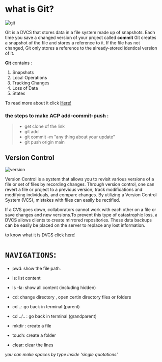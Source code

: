 # what is Git?

![git](https://codexitos.com/wp-content/uploads/2019/10/blog-What-is-github-and-why-you-should-use-it..png)

Git is a DVCS that stores data in a file system made up of snapshots. Each time you save a changed version of your project  called **commit**  Git creates a snapshot of the file and stores a reference to it. If the file has not changed, Git only stores a reference to the already-stored identical version of it.

**Git** contains :

1. Snapshots
2. Local Operations
3. Tracking Changes
4. Loss of Data
5. States

To read more about it click [Here!](https://blog.udemy.com/git-tutorial-a-comprehensive-guide/)

### the steps to make ACP add-commit-push :
 > - get clone of the link
> - git add
> - git commit -m "any thing about your update"
> - git push origin main

## Version Control

![version](https://miro.medium.com/max/2625/1*f-66KJ3QEhv9EUAHoweMVA.png)

Version Control is a system that allows you to revisit various versions of a file or set of files by recording changes. Through version control, one can revert a file or project to a previous version, track modifications and modifying individuals, and compare changes. By utilizing a Version Control System (VCS), mistakes with files can easily be rectified.

If a CVS goes down, collaborators cannot work with each other on a file or save changes and new versions.To prevent this type of catastrophic loss, a DVCS allows clients to create mirrored repositories. These data backups can be easily be placed on the server to replace any lost information.

to know what it is DVCS click [here!](https://blog.udemy.com/git-tutorial-a-comprehensive-guide/)

# `NAVIGATIONS`:

- pwd: show the file path.

- ls: list content
- ls -la: show all content (including hidden)
- cd: change directory , open certin directory files or folders

 - cd ..: go back in terminal (parent)

 - cd ../.. : go back in terminal (grandparent)
- mkdir : create a file
- touch: create a folder
- clear: clear the lines


*you can make spaces by type inside ‘single quotations’*